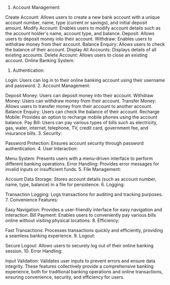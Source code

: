 1. Account Management:

Create Account: Allows users to create a new bank account with a unique account number, name, type (current or savings), and initial deposit amount.
Modify Account: Enables users to modify account details such as the account holder's name, account type, and balance.
Deposit: Allows users to deposit money into their account.
Withdraw: Enables users to withdraw money from their account.
Balance Enquiry: Allows users to check the balance of their account.
Display All Accounts: Displays details of all existing accounts.
Delete Account: Allows users to close an existing account.
Online Banking System:
1. Authentication:

Login: Users can log in to their online banking account using their username and password.
2. Account Management:

Deposit Money: Users can deposit money into their account.
Withdraw Money: Users can withdraw money from their account.
Transfer Money: Allows users to transfer money from their account to another account.
Balance Enquiry: Users can check the balance of their account.
Recharge Mobile: Provides an option to recharge mobile phones using the account balance.
Pay Bill: Users can pay various types of bills such as electricity, gas, water, internet, telephone, TV, credit card, government fee, and insurance bills.
3. Security:

Password Protection: Ensures account security through password authentication.
4. User Interaction:

Menu System: Presents users with a menu-driven interface to perform different banking operations.
Error Handling: Provides error messages for invalid inputs or insufficient funds.
5. File Management:

Account Data Storage: Stores account details (such as account number, name, type, balance) in a file for persistence.
6. Logging:

Transaction Logging: Logs transactions for auditing and tracking purposes.
7. Convenience Features:

Easy Navigation: Provides a user-friendly interface for easy navigation and interaction.
Bill Payment: Enables users to conveniently pay various bills online without visiting physical locations.
8. Efficiency:

Fast Transactions: Processes transactions quickly and efficiently, providing a seamless banking experience.
9. Logout:

Secure Logout: Allows users to securely log out of their online banking session.
10. Error Handling:

Input Validation: Validates user inputs to prevent errors and ensure data integrity.
These features collectively provide a comprehensive banking experience, both for traditional banking operations and online transactions, ensuring convenience, security, and efficiency for users.

